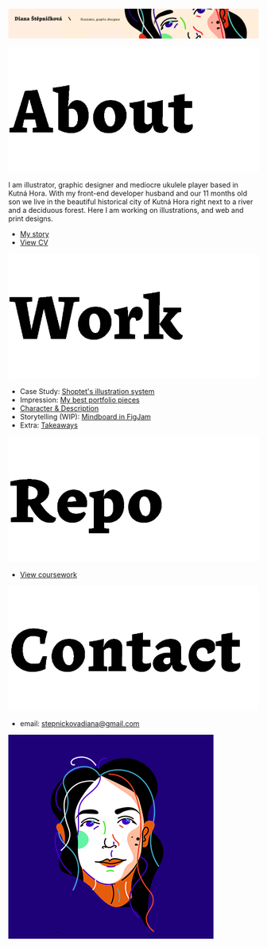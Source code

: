 ![colorful artistic illustration of a womans face.](03-aboutness/img/baner.png)


![about.](03-aboutness/img/about.png)

I am illustrator, graphic designer and mediocre ukulele player based in Kutná Hora. With my front-end developer husband and our 11 months old son we live in the beautiful historical city of Kutná Hora right next to a river and a deciduous forest. Here I am working on illustrations, and web and print designs.

- [My story](03-aboutness/index.md)
- [View CV](04-experience/pdf/cv-stepnickova.pdf)


![about.](03-aboutness/img/work.png)

- Case Study: [Shoptet's illustration system](03-aboutness/case-study.md)
- Impression: [My best portfolio pieces](02-impression/index.md)
- [Character & Description](01-character-description/index.md)
- Storytelling (WIP): [Mindboard in FigJam](https://www.figma.com/file/BaIiKJCK2WRU3MPyZmiZ0Z/Storytelling?node-id=0%3A1/)
- Extra: [Takeaways](extra-takeaways/index.md)

![about.](03-aboutness/img/repo.png)
- [View coursework](https://dijajana.github.io/english-for-designers)

![about.](03-aboutness/img/contact.png)
- email: stepnickovadiana@gmail.com

![colorful artistic illustration of a womans face.](03-aboutness/img/portretmini.png)


